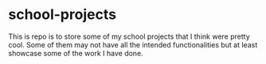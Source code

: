 # school-projects
This is repo is to store some of my school projects that I think were pretty cool. Some of them may not have all the intended functionalities but at least showcase some of the work I have done. 

